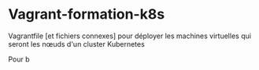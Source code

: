 # Vagrant-formation-k8s
Vagrantfile [et fichiers connexes] pour déployer les machines virtuelles qui seront les nœuds d'un cluster Kubernetes

Pour b
